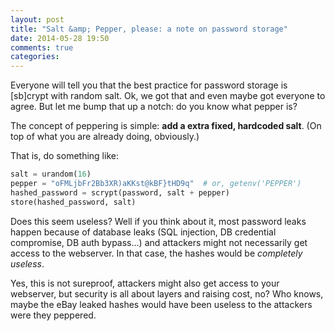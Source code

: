 ```yaml
---
layout: post
title: "Salt &amp; Pepper, please: a note on password storage"
date: 2014-05-28 19:50
comments: true
categories: 
---
```


Everyone will tell you that the best practice for password storage is [sb]crypt with random salt. Ok, we got that and even maybe got everyone to agree. But let me bump that up a notch: do you know what pepper is?

The concept of peppering is simple: **add a extra fixed, hardcoded salt**. (On top of what you are already doing, obviously.)

That is, do something like:

```python
salt = urandom(16)
pepper = "oFMLjbFr2Bb3XR)aKKst@kBF}tHD9q"  # or, getenv('PEPPER')
hashed_password = scrypt(password, salt + pepper)
store(hashed_password, salt)
```

Does this seem useless? Well if you think about it, most password leaks happen because of database leaks (SQL injection, DB credential compromise, DB auth bypass...) and attackers might not necessarily get access to the webserver. In that case, the hashes would be *completely useless*.

Yes, this is not sureproof, attackers might also get access to your webserver, but security is all about layers and raising cost, no? Who knows, maybe the eBay leaked hashes would have been useless to the attackers were they peppered.